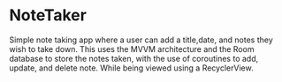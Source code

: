 # NoteTaker

Simple note taking app where a user can add a title,date, and notes they wish to take down. This uses the MVVM architecture and the Room database to store the notes taken, with the use of coroutines to add, update, and delete note. While being viewed using a RecyclerView. 
